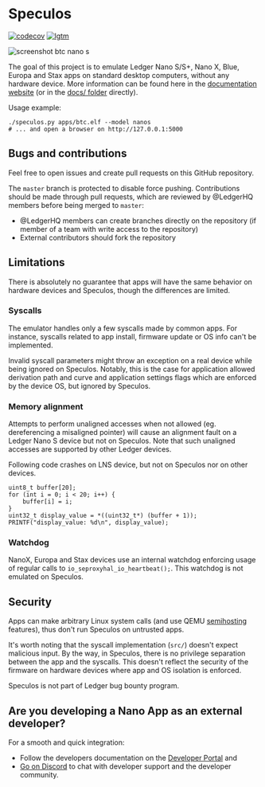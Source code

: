 # Speculos

[![codecov](https://codecov.io/gh/LedgerHQ/speculos/branch/master/graph/badge.svg)](https://codecov.io/gh/LedgerHQ/speculos)
[![lgtm](https://img.shields.io/lgtm/alerts/g/LedgerHQ/speculos.svg?logo=lgtm&logoWidth=18)](https://lgtm.com/projects/g/LedgerHQ/speculos/alerts/)

![screenshot btc nano s](https://raw.githubusercontent.com/LedgerHQ/speculos/master/docs/screenshot-api-nanos-btc.png)

The goal of this project is to emulate Ledger Nano S/S+, Nano X, Blue, Europa and Stax apps on
standard desktop computers, without any hardware device. More information can
be found here in the
[documentation website](https://ledgerhq.github.io/speculos) (or in the
[docs/ folder](docs/) directly).

Usage example:

```shell
./speculos.py apps/btc.elf --model nanos
# ... and open a browser on http://127.0.0.1:5000
```

## Bugs and contributions

Feel free to open issues and create pull requests on this GitHub repository.

The `master` branch is protected to disable force pushing. Contributions should
be made through pull requests, which are reviewed by @LedgerHQ members before
being merged to `master`:

- @LedgerHQ members can create branches directly on the repository (if member of
  a team with write access to the repository)
- External contributors should fork the repository


## Limitations

There is absolutely no guarantee that apps will have the same behavior on
hardware devices and Speculos, though the differences are limited.

### Syscalls

The emulator handles only a few syscalls made by common apps. For instance,
syscalls related to app install, firmware update or OS info can't be
implemented.

Invalid syscall parameters might throw an exception on a real device while
being ignored on Speculos.
Notably, this is the case for application allowed derivation path and curve and
application settings flags which are enforced by the device OS, but ignored by
Speculos.

### Memory alignment

Attempts to perform unaligned accesses when not allowed (eg. dereferencing a
misaligned pointer) will cause an alignment fault on a Ledger Nano S device but
not on Speculos. Note that such unaligned accesses are supported by other
Ledger devices.

Following code crashes on LNS device, but not on Speculos nor on other devices.
```
uint8_t buffer[20];
for (int i = 0; i < 20; i++) {
    buffer[i] = i;
}
uint32_t display_value = *((uint32_t*) (buffer + 1));
PRINTF("display_value: %d\n", display_value);
```

### Watchdog

NanoX, Europa and Stax devices use an internal watchdog enforcing usage of regular
calls to `io_seproxyhal_io_heartbeat();`. This watchdog is not emulated on
Speculos.


## Security

Apps can make arbitrary Linux system calls (and use QEMU
[semihosting](docs/user/semihosting.md) features), thus don't run Speculos on
untrusted apps.

It's worth noting that the syscall implementation (`src/`) doesn't expect
malicious input. By the way, in Speculos, there is no privilege separation
between the app and the syscalls. This doesn't reflect the security of the
firmware on hardware devices where app and OS isolation is enforced.

Speculos is not part of Ledger bug bounty program.


## Are you developing a Nano App as an external developer?

For a smooth and quick integration:
- Follow the developers documentation on the [Developer Portal](https://developers.ledger.com/docs/nano-app/introduction/) and
- [Go on Discord](https://developers.ledger.com/discord-pro/) to chat with developer support and the developer community.

